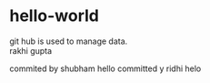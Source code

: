 # hello-world
git hub is used to manage data.<br>
rakhi gupta

commited by shubham
hello 
committed y ridhi
helo
